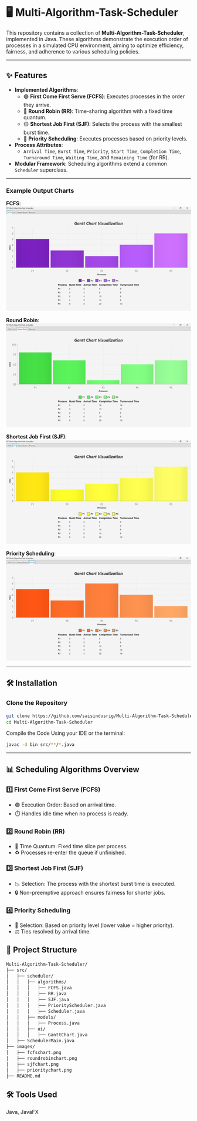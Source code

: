 # 🖥️ Multi-Algorithm-Task-Scheduler

This repository contains a collection of **Multi-Algorithm-Task-Scheduler**, implemented in Java. These algorithms demonstrate the execution order of processes in a simulated CPU environment, aiming to optimize efficiency, fairness, and adherence to various scheduling policies.

---

## ✨ Features

- **Implemented Algorithms**:
  - 🟢 **First Come First Serve (FCFS)**: Executes processes in the order they arrive.
  - 🔵 **Round Robin (RR)**: Time-sharing algorithm with a fixed time quantum.
  - 🟡 **Shortest Job First (SJF)**: Selects the process with the smallest burst time.
  - 🔴 **Priority Scheduling**: Executes processes based on priority levels.
- **Process Attributes**:
  - `Arrival Time`, `Burst Time`, `Priority`, `Start Time`, `Completion Time`, `Turnaround Time`, `Waiting Time`, and `Remaining Time` (for RR).
- **Modular Framework**: Scheduling algorithms extend a common `Scheduler` superclass.

---
### Example Output Charts
**FCFS**:  
![FCFS Example](images/fcfschart.png)  

**Round Robin**:  
![Round Robin Example](images/roundrobinchart.png)  

**Shortest Job First (SJF)**:  
![SJF Example](images/sjfchart.png)  

**Priority Scheduling**:  
![Priority Scheduling Example](images/prioritychart.png) 

---

## 🛠️ Installation

### Clone the Repository
```bash
git clone https://github.com/saisindusrig/Multi-Algorithm-Task-Scheduler
cd Multi-Algorithm-Task-Scheduler
```
Compile the Code
Using your IDE or the terminal:

```bash
javac -d bin src/**/*.java
```
---

## 📊 Scheduling Algorithms Overview

### 1️⃣ First Come First Serve (FCFS)
- 🟢 Execution Order: Based on arrival time.
- ⏱️ Handles idle time when no process is ready.

### 2️⃣ Round Robin (RR)
- 🔄 Time Quantum: Fixed time slice per process.
- ♻️ Processes re-enter the queue if unfinished.

### 3️⃣ Shortest Job First (SJF)
- 📉 Selection: The process with the shortest burst time is executed.
- 🔒 Non-preemptive approach ensures fairness for shorter jobs.

### 4️⃣ Priority Scheduling
- 📌 Selection: Based on priority level (lower value = higher priority).
- ⚖️ Ties resolved by arrival time.

## 📂 Project Structure

```
Multi-Algorithm-Task-Scheduler/
├── src/
│   ├── scheduler/
│   │   ├── algorithms/
│   │   │   ├── FCFS.java
│   │   │   ├── RR.java
│   │   │   ├── SJF.java
│   │   │   ├── PriorityScheduler.java
│   │   │   ├── Scheduler.java        
│   │   ├── models/
│   │   │   ├── Process.java
│   │   ├── ui/
│   │   │   ├── GanttChart.java
│   ├── SchedulerMain.java
├── images/
│   ├── fcfschart.png         
│   ├── roundrobinchart.png           
│   ├── sjfchart.png         
│   ├── prioritychart.png     
├── README.md

```

## 🛠️ Tools Used
Java, JavaFX

